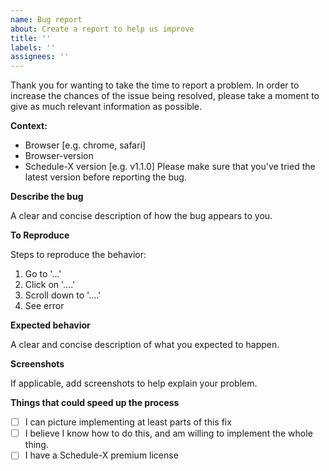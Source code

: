 ```yaml
---
name: Bug report
about: Create a report to help us improve
title: ''
labels: ''
assignees: ''
---
```


Thank you for wanting to take the time to report a problem. In order to increase the chances of the issue being
resolved,
please take a moment to give as much relevant information as possible.

**Context:**

- Browser [e.g. chrome, safari]
- Browser-version
- Schedule-X version [e.g. v1.1.0] Please make sure that you've tried the latest version before reporting the bug.

**Describe the bug**

A clear and concise description of how the bug appears to you.

**To Reproduce**

Steps to reproduce the behavior:

1. Go to '...'
2. Click on '....'
3. Scroll down to '....'
4. See error

**Expected behavior**

A clear and concise description of what you expected to happen.

**Screenshots**

If applicable, add screenshots to help explain your problem.

**Things that could speed up the process**

- [ ] I can picture implementing at least parts of this fix
- [ ] I believe I know how to do this, and am willing to implement the whole thing.
- [ ] I have a Schedule-X premium license
